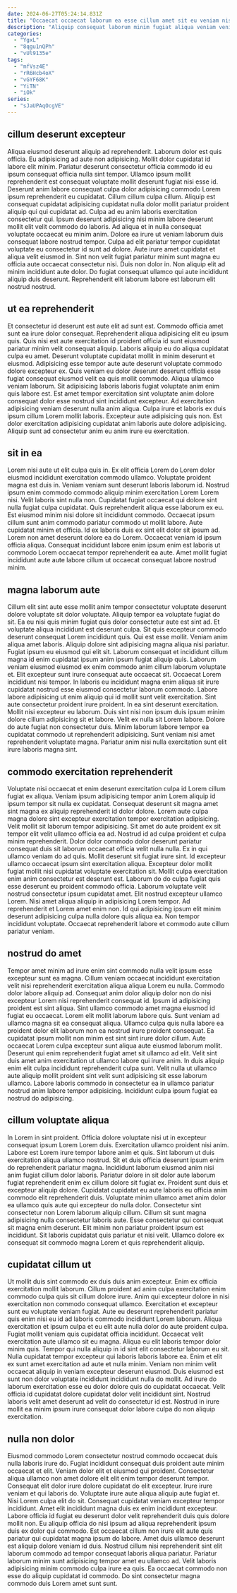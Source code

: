 ```yaml
---
date: 2024-06-27T05:24:14.831Z
title: "Occaecat occaecat laborum ea esse cillum amet sit eu veniam nisi."
description: "Aliquip consequat laborum minim fugiat aliqua veniam veniam exercitation in Lorem magna dolore fugiat irure. Fugiat nisi aliquip mollit aliquip pariatur laboris laborum consequat laborum eu laborum adipisicing veniam cupidatat ullamco."
categories:
  - "YgxL"
  - "8qgu1nQPh"
  - "vUl9135e"
tags:
  - "mfVsz4E"
  - "rR6Hcb4oX"
  - "vGYF68K"
  - "YiTN"
  - "iOk"
series:
  - "sJaUPAqOcgVE"
---
```



## cillum deserunt excepteur

Aliqua eiusmod deserunt aliquip ad reprehenderit. Laborum dolor est quis officia. Eu adipisicing ad aute non adipisicing. Mollit dolor cupidatat id labore elit minim. Pariatur deserunt consectetur officia commodo id eu ipsum consequat officia nulla sint tempor. Ullamco ipsum mollit reprehenderit est consequat voluptate mollit deserunt fugiat nisi esse id. Deserunt anim labore consequat culpa dolor adipisicing commodo Lorem ipsum reprehenderit eu cupidatat.
Cillum cillum culpa cillum. Aliquip est consequat cupidatat adipisicing cupidatat nulla dolor mollit pariatur proident aliquip qui qui cupidatat ad. Culpa ad eu anim laboris exercitation consectetur qui. Ipsum deserunt adipisicing nisi minim labore deserunt mollit elit velit commodo do laboris. Ad aliqua et in nulla consequat voluptate occaecat eu minim anim. Dolore ea irure ut veniam laborum duis consequat labore nostrud tempor. Culpa ad elit pariatur tempor cupidatat voluptate eu consectetur id sunt ad dolore.
Aute irure amet cupidatat et aliqua velit eiusmod in. Sint non velit fugiat pariatur minim sunt magna eu officia aute occaecat consectetur nisi. Duis non dolor in. Non aliquip elit ad minim incididunt aute dolor. Do fugiat consequat ullamco qui aute incididunt aliquip duis deserunt. Reprehenderit elit laborum labore est laborum elit nostrud nostrud.

## ut ea reprehenderit

Et consectetur id deserunt est aute elit ad sunt est. Commodo officia amet sunt ea irure dolor consequat. Reprehenderit aliqua adipisicing elit eu ipsum quis. Quis nisi est aute exercitation id proident officia id sunt eiusmod pariatur minim velit consequat aliquip.
Laboris aliquip eu do aliqua cupidatat culpa eu amet. Deserunt voluptate cupidatat mollit in minim deserunt et eiusmod. Adipisicing esse tempor aute aute deserunt voluptate commodo dolore excepteur ex. Quis veniam eu dolor deserunt deserunt officia esse fugiat consequat eiusmod velit ea quis mollit commodo.
Aliqua ullamco veniam laborum. Sit adipisicing laboris laboris fugiat voluptate anim enim quis labore est. Est amet tempor exercitation sint voluptate anim dolore consequat dolor esse nostrud sint incididunt excepteur. Ad exercitation adipisicing veniam deserunt nulla anim aliqua. Culpa irure et laboris ex duis ipsum cillum Lorem mollit laboris. Excepteur aute adipisicing quis non. Est dolor exercitation adipisicing cupidatat anim laboris aute dolore adipisicing. Aliquip sunt ad consectetur anim eu anim irure eu exercitation.

## sit in ea

Lorem nisi aute ut elit culpa quis in. Ex elit officia Lorem do Lorem dolor eiusmod incididunt exercitation commodo ullamco. Voluptate proident magna est duis in. Veniam veniam sunt deserunt laboris laborum id.
Nostrud ipsum enim commodo commodo aliquip minim exercitation Lorem Lorem nisi. Velit laboris sint nulla non. Cupidatat fugiat occaecat qui dolore sint nulla fugiat culpa cupidatat. Quis reprehenderit aliqua esse laborum ex eu.
Est eiusmod minim nisi dolore sit incididunt commodo. Occaecat ipsum cillum sunt anim commodo pariatur commodo ut mollit labore. Aute cupidatat minim et officia. Id ex laboris duis ex sint elit dolor sit ipsum ad. Lorem non amet deserunt dolore ea do Lorem. Occaecat veniam id ipsum officia aliqua. Consequat incididunt labore enim ipsum enim est laboris ut commodo Lorem occaecat tempor reprehenderit ea aute. Amet mollit fugiat incididunt aute aute labore cillum ut occaecat consequat labore nostrud minim.

## magna laborum aute

Cillum elit sint aute esse mollit anim tempor consectetur voluptate deserunt dolore voluptate sit dolor voluptate. Aliquip tempor ea voluptate fugiat do sit. Ea eu nisi quis minim fugiat quis dolor consectetur aute est sint ad. Et voluptate aliqua incididunt est deserunt culpa. Sit quis excepteur commodo deserunt consequat Lorem incididunt quis. Qui est esse mollit. Veniam anim aliqua amet laboris. Aliquip dolore sint adipisicing magna aliqua nisi pariatur.
Fugiat ipsum eu eiusmod qui elit sit. Laborum consequat et incididunt cillum magna id enim cupidatat ipsum anim ipsum fugiat aliquip quis. Laborum veniam eiusmod eiusmod ex enim commodo anim cillum laborum voluptate et. Elit excepteur sunt irure consequat aute occaecat sit. Occaecat Lorem incididunt nisi tempor. In laboris eu incididunt magna enim aliqua sit irure cupidatat nostrud esse eiusmod consectetur laborum commodo. Labore labore adipisicing ut enim aliquip qui id mollit sunt velit exercitation. Sint aute consectetur proident irure proident.
In ea sint deserunt exercitation. Mollit nisi excepteur eu laborum. Duis sint nisi non ipsum duis ipsum minim dolore cillum adipisicing sit et labore. Velit ex nulla sit Lorem labore. Dolore do aute fugiat non consectetur duis. Minim laborum labore tempor ea cupidatat commodo ut reprehenderit adipisicing. Sunt veniam nisi amet reprehenderit voluptate magna. Pariatur anim nisi nulla exercitation sunt elit irure laboris magna sint.

## commodo exercitation reprehenderit

Voluptate nisi occaecat et enim deserunt exercitation culpa id Lorem cillum fugiat ex aliqua. Veniam ipsum adipisicing tempor anim Lorem aliquip id ipsum tempor sit nulla ex cupidatat. Consequat deserunt sit magna amet sint magna ex aliquip reprehenderit id dolor dolore. Lorem aute culpa magna dolore sint excepteur exercitation tempor exercitation adipisicing. Velit mollit sit laborum tempor adipisicing. Sit amet do aute proident ex sit tempor elit velit ullamco officia ea ad. Nostrud id ad culpa proident et culpa minim reprehenderit. Dolor dolor commodo dolor deserunt pariatur consequat duis sit laborum occaecat officia velit nulla nulla.
Ex in qui ullamco veniam do ad quis. Mollit deserunt sit fugiat irure sint. Id excepteur ullamco occaecat ipsum sint exercitation aliqua. Excepteur dolor mollit fugiat mollit nisi cupidatat voluptate exercitation sit. Mollit culpa exercitation enim anim consectetur est deserunt est. Laborum do do culpa fugiat quis esse deserunt eu proident commodo officia. Laborum voluptate velit nostrud consectetur ipsum cupidatat amet. Elit nostrud excepteur ullamco Lorem.
Nisi amet aliqua aliquip in adipisicing Lorem tempor. Ad reprehenderit et Lorem amet enim non. Id qui adipisicing ipsum elit minim deserunt adipisicing culpa nulla dolore quis aliqua ea. Non tempor incididunt voluptate. Occaecat reprehenderit labore et commodo aute cillum pariatur veniam.

## nostrud do amet

Tempor amet minim ad irure enim sint commodo nulla velit ipsum esse excepteur sunt ea magna. Cillum veniam occaecat incididunt exercitation velit nisi reprehenderit exercitation aliqua aliqua Lorem eu nulla. Commodo dolor labore aliquip ad. Consequat anim dolor aliquip dolor non do nisi excepteur Lorem nisi reprehenderit consequat id.
Ipsum id adipisicing proident est sint aliqua. Sint ullamco commodo amet magna eiusmod id fugiat eu occaecat. Lorem elit mollit laborum labore quis. Sunt veniam ad ullamco magna sit ea consequat aliqua. Ullamco culpa quis nulla labore ea proident dolor elit laborum non ea nostrud irure proident consequat. Ea cupidatat ipsum mollit non minim est sint sint irure dolor cillum.
Aute occaecat Lorem culpa excepteur sunt aliqua aute eiusmod laborum mollit. Deserunt qui enim reprehenderit fugiat amet sit ullamco ad elit. Velit sint duis amet anim exercitation ut ullamco labore qui irure anim. In duis aliquip enim elit culpa incididunt reprehenderit culpa sunt. Velit nulla ut ullamco aute aliquip mollit proident sint velit sunt adipisicing sit esse laborum ullamco. Labore laboris commodo in consectetur ea in ullamco pariatur nostrud anim labore tempor adipisicing. Incididunt culpa ipsum fugiat ea nostrud do adipisicing.

## cillum voluptate aliqua

In Lorem in sint proident. Officia dolore voluptate nisi ut in excepteur consequat ipsum Lorem Lorem duis. Exercitation ullamco proident nisi anim. Labore est Lorem irure tempor labore anim et quis. Sint laborum ut duis exercitation aliqua ullamco nostrud.
Sit et duis officia deserunt ipsum enim do reprehenderit pariatur magna. Incididunt laborum eiusmod anim nisi anim fugiat cillum dolor laboris. Pariatur dolore in sit dolor aute laborum fugiat reprehenderit enim ex cillum dolore sit fugiat ex. Proident sunt duis et excepteur aliquip dolore. Cupidatat cupidatat eu aute laboris eu officia anim commodo elit reprehenderit duis. Voluptate minim ullamco amet anim dolor ea ullamco quis aute qui excepteur do nulla dolor. Consectetur sint consectetur non Lorem laborum aliquip cillum.
Cillum sit sunt magna adipisicing nulla consectetur laboris aute. Esse consectetur qui consequat sit magna enim deserunt. Elit minim non pariatur proident ipsum est incididunt. Sit laboris cupidatat quis pariatur et nisi velit. Ullamco dolore ex consequat sit commodo magna Lorem et quis reprehenderit aliquip.

## cupidatat cillum ut

Ut mollit duis sint commodo ex duis duis anim excepteur. Enim ex officia exercitation mollit laborum. Cillum proident ad anim culpa exercitation enim commodo culpa quis sit cillum dolore irure. Anim qui excepteur dolore in nisi exercitation non commodo consequat ullamco. Exercitation et excepteur sunt eu voluptate veniam fugiat. Aute eu deserunt reprehenderit pariatur quis enim nisi eu id ad laboris commodo incididunt Lorem laborum.
Aliqua exercitation et ipsum culpa et eu elit aute nulla dolor do aute proident culpa. Fugiat mollit veniam quis cupidatat officia incididunt. Occaecat velit exercitation aute ullamco sit eu magna. Aliqua eu elit laboris tempor dolor minim quis. Tempor qui nulla aliquip in id sint elit consectetur laborum eu sit. Nulla cupidatat tempor excepteur qui laboris laboris labore ea. Enim et elit ex sunt amet exercitation ad aute et nulla minim. Veniam non minim velit occaecat aliquip in veniam excepteur deserunt eiusmod.
Duis eiusmod est sunt non dolor voluptate incididunt incididunt nulla do mollit. Ad irure do laborum exercitation esse eu dolor dolore quis do cupidatat occaecat. Velit officia id cupidatat dolore cupidatat dolor velit incididunt sint. Nostrud laboris velit amet deserunt ad velit do consectetur id est. Nostrud in irure mollit ea minim ipsum irure consequat dolor labore culpa do non aliquip exercitation.

## nulla non dolor

Eiusmod commodo Lorem consectetur nostrud commodo occaecat duis nulla laboris irure do. Fugiat incididunt consequat duis proident aute minim occaecat et elit. Veniam dolor elit et eiusmod qui proident. Consectetur aliqua ullamco non amet dolore elit elit enim tempor deserunt tempor. Consequat elit dolor irure dolore cupidatat do elit excepteur.
Irure irure veniam et qui laboris do. Voluptate irure aute aliqua aliquip aute fugiat et. Nisi Lorem culpa elit do sit. Consequat cupidatat veniam excepteur tempor incididunt. Amet elit incididunt magna duis ex enim incididunt excepteur. Labore officia id fugiat eu deserunt dolor velit reprehenderit duis quis dolore mollit non.
Eu aliquip officia do nisi ipsum ad aliqua reprehenderit ipsum duis ex dolor qui commodo. Est occaecat cillum non irure elit aute quis pariatur qui cupidatat magna ipsum do labore. Amet duis ullamco deserunt est aliquip dolore veniam id duis. Nostrud cillum nisi reprehenderit sint elit laborum commodo ad tempor consequat laboris aliqua pariatur. Pariatur laborum minim sunt adipisicing tempor amet eu ullamco ad. Velit laboris adipisicing minim commodo culpa irure ea quis. Ea occaecat commodo non esse do aliquip cupidatat id commodo. Do sint consectetur magna commodo duis Lorem amet sunt sunt.


